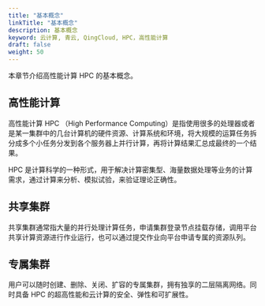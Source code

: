 ```yaml
---
title: "基本概念"
linkTitle: "基本概念"
description: 基本概念
keyword: 云计算, 青云, QingCloud, HPC，高性能计算
draft: false
weight: 50
---
```


本章节介绍高性能计算 HPC 的基本概念。

## 高性能计算

高性能计算 HPC （High Performance Computing）是指使用很多的处理器或者是某一集群中的几台计算机的硬件资源、计算系统和环境，将大规模的运算任务拆分成多个小任务分发到各个服务器上并行计算，再将计算结果汇总成最终的一个结果。

HPC 是计算科学的一种形式，用于解决计算密集型、海量数据处理等业务的计算需求，通过计算来分析、模拟试验，来验证理论正确性。

## 共享集群

共享集群通常指大量的并行处理计算任务，申请集群登录节点挂载存储，调用平台共享计算资源进行作业运行，也可以通过提交作业向平台申请专属的资源队列。

## 专属集群

用户可以随时创建、删除、关闭、扩容的专属集群，拥有独享的二层隔离网络。同时具备 HPC 的超高性能和云计算的安全、弹性和可扩展性。



